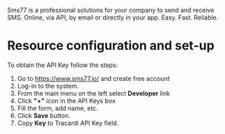 Sms77 is a professional solutions for your company to send and receive SMS. Online, via API, by email or directly in
your app. Easy. Fast. Reliable.

# Resource configuration and set-up

To obtain the API Key follow the steps:

1. Go to https://www.sms77.io/ and create free account
2. Log-in to the system.
3. From the main menu on the left select __Developer__ link
4. Click __"+"__ icon in the API Keys box
5. Fill the form, add name, etc.
6. Click __Save__ button.
7. Copy __Key__ to Tracardi API Key field.

